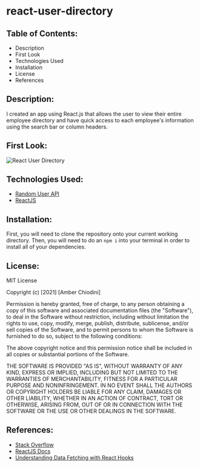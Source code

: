 # react-user-directory

## Table of Contents: 
* Description 
* First Look 
* Technologies Used
* Installation 
* License 
* References 

## Description:
I created an app using React.js that allows the user to view their entire employee directory and have quick access to each employee's information using the search bar or column headers. 

## First Look: 
![React User Directory](https://user-images.githubusercontent.com/69092983/111392102-ed007500-8683-11eb-857d-bfd3202f593e.gif)

## Technologies Used:
* [Random User API](https://randomuser.me/)
* [ReactJS](https://reactjs.org/) 

## Installation:
First, you will need to clone the repository onto your current working directory. Then, you will need to do an ```npm i``` into your terminal in order to install all of your dependencies. 

## License: 
MIT License

Copyright (c) [2021] [Amber Chiodini]

Permission is hereby granted, free of charge, to any person obtaining a copy
of this software and associated documentation files (the "Software"), to deal
in the Software without restriction, including without limitation the rights
to use, copy, modify, merge, publish, distribute, sublicense, and/or sell
copies of the Software, and to permit persons to whom the Software is
furnished to do so, subject to the following conditions:

The above copyright notice and this permission notice shall be included in all
copies or substantial portions of the Software.

THE SOFTWARE IS PROVIDED "AS IS", WITHOUT WARRANTY OF ANY KIND, EXPRESS OR
IMPLIED, INCLUDING BUT NOT LIMITED TO THE WARRANTIES OF MERCHANTABILITY,
FITNESS FOR A PARTICULAR PURPOSE AND NONINFRINGEMENT. IN NO EVENT SHALL THE
AUTHORS OR COPYRIGHT HOLDERS BE LIABLE FOR ANY CLAIM, DAMAGES OR OTHER
LIABILITY, WHETHER IN AN ACTION OF CONTRACT, TORT OR OTHERWISE, ARISING FROM,
OUT OF OR IN CONNECTION WITH THE SOFTWARE OR THE USE OR OTHER DEALINGS IN THE
SOFTWARE.

## References: 
* [Stack Overflow](https://stackoverflow.com/) 
* [ReactJS Docs](https://reactjs.org/docs/getting-started.html)
* [Understanding Data Fetching with React Hooks](https://medium.com/@hahnpascal/data-fetching-with-react-hooks-850d3c16b80f)